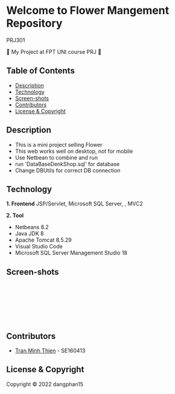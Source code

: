 # Welcome to Flower Mangement Repository

PRJ301 

:wave: My Project at FPT UNI course PRJ :wave:

## Table of Contents
- [Description](#description)
- [Technology](#technology)
- [Screen-shots](#preview-screenshot)
- [Contributors](#contributors)
- [License & Copyright](#license--copyright)

## Description
- This is a mini project selling Flower
- This web works well on desktop, not for mobile
- Use Netbean to combine and run
- run 'DataBaseDenkShop.sql' for database
- Change DBUtils for correct DB connection

## Technology
**1. Frontend**
  JSP/Servlet, Microsoft SQL Server, , MVC2

**2. Tool**
  - Netbeans 8.2
  - Java JDK 8
  - Apache Tomcat 8.5.29
  - Visual Studio Code
  - Microsoft SQL Server Management Studio 18

## Screen-shots

![]()

![]()

![]()

![]()

![]()

![]()

![]()

![]()

## Contributors
- [Tran Minh Thien](https://github.com/Denkhotieu) - SE160413 

## License & Copyright
 Copyright &#169; 2022 dangphan15